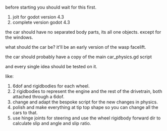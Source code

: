 before starting you should wait for this first.
1. jolt for godot version 4.3
2. complete version godot 4.3

the car should have no separated body parts, its all one objects. except for the windows.

what should the car be? it'll be an early version of the wasp facelift.

the car should probably have a copy of the main car_physics.gd script

and every single idea should be tested on it.

like:
1. 6dof and rigidbodies for each wheel.
2. 2 rigidbodies to represent the engine and the rest of the drivetrain, both attached through a 6dof.
3. change and adapt the bespoke script for the new changes in physics.
4. polish and make everything at tip top shape so you can change all the cars to that.
5. use hinge joints for steering and use the wheel rigidbody forward dir to calculate slip and angle and slip ratio.